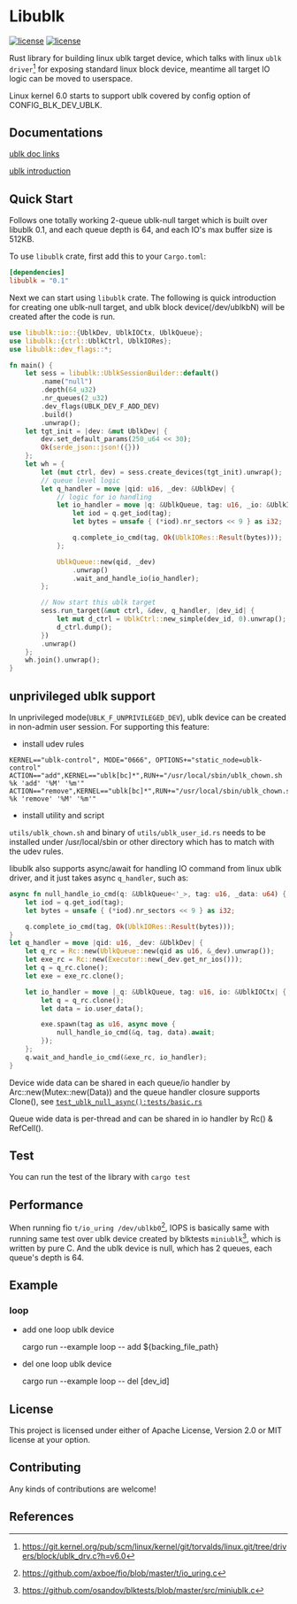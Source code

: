 # Libublk

[![license](https://img.shields.io/badge/License-MIT-blue.svg)](https://github.com/ming1/libublk-rs/blob/master/LICENSE-MIT)
[![license](https://img.shields.io/badge/License-Apache%202.0-blue.svg)](https://github.com/ming1/libublk-rs/blob/master/LICENSE-APACHE)

Rust library for building linux ublk target device, which talks with
linux `ublk driver`[^1] for exposing standard linux block device,
meantime all target IO logic can be moved to userspace.

Linux kernel 6.0 starts to support ublk covered by config option of
CONFIG_BLK_DEV_UBLK.

## Documentations

[ublk doc
links](https://github.com/ming1/ubdsrv/blob/master/doc/external_links.rst)

[ublk
introduction](https://github.com/ming1/ubdsrv/blob/master/doc/ublk_intro.pdf)

## Quick Start

Follows one totally working 2-queue ublk-null target which is built over
libublk 0.1, and each queue depth is 64, and each IO\'s max buffer size
is 512KB.

To use `libublk` crate, first add this to your `Cargo.toml`:

```toml
[dependencies]
libublk = "0.1"
```

Next we can start using `libublk` crate.
The following is quick introduction for creating one ublk-null target,
and ublk block device(/dev/ublkbN) will be created after the code is
run.

``` rust
use libublk::io::{UblkDev, UblkIOCtx, UblkQueue};
use libublk::{ctrl::UblkCtrl, UblkIORes};
use libublk::dev_flags::*;

fn main() {
    let sess = libublk::UblkSessionBuilder::default()
        .name("null")
        .depth(64_u32)
        .nr_queues(2_u32)
        .dev_flags(UBLK_DEV_F_ADD_DEV)
        .build()
        .unwrap();
    let tgt_init = |dev: &mut UblkDev| {
        dev.set_default_params(250_u64 << 30);
        Ok(serde_json::json!({}))
    };
    let wh = {
        let (mut ctrl, dev) = sess.create_devices(tgt_init).unwrap();
        // queue level logic
        let q_handler = move |qid: u16, _dev: &UblkDev| {
            // logic for io handling
            let io_handler = move |q: &UblkQueue, tag: u16, _io: &UblkIOCtx| {
                let iod = q.get_iod(tag);
                let bytes = unsafe { (*iod).nr_sectors << 9 } as i32;

                q.complete_io_cmd(tag, Ok(UblkIORes::Result(bytes)));
            };

            UblkQueue::new(qid, _dev)
                .unwrap()
                .wait_and_handle_io(io_handler);
        };

        // Now start this ublk target
        sess.run_target(&mut ctrl, &dev, q_handler, |dev_id| {
            let mut d_ctrl = UblkCtrl::new_simple(dev_id, 0).unwrap();
            d_ctrl.dump();
        })
        .unwrap()
    };
    wh.join().unwrap();
}
```

## unprivileged ublk support

In unprivileged mode(`UBLK_F_UNPRIVILEGED_DEV`), ublk device can be created
in non-admin user session. For supporting this feature:

- install udev rules

```
KERNEL=="ublk-control", MODE="0666", OPTIONS+="static_node=ublk-control"
ACTION=="add",KERNEL=="ublk[bc]*",RUN+="/usr/local/sbin/ublk_chown.sh %k 'add' '%M' '%m'"
ACTION=="remove",KERNEL=="ublk[bc]*",RUN+="/usr/local/sbin/ublk_chown.sh %k 'remove' '%M' '%m'"
```

- install utility and script

`utils/ublk_chown.sh` and binary of `utils/ublk_user_id.rs` needs to be
installed under /usr/local/sbin or other directory which has to match
with the udev rules.


libublk also supports async/await for handling IO command from linux ublk
driver, and it just takes async `q_handler`, such as:

``` rust
async fn null_handle_io_cmd(q: &UblkQueue<'_>, tag: u16, _data: u64) {
    let iod = q.get_iod(tag);
    let bytes = unsafe { (*iod).nr_sectors << 9 } as i32;

    q.complete_io_cmd(tag, Ok(UblkIORes::Result(bytes)));
}
let q_handler = move |qid: u16, _dev: &UblkDev| {
    let q_rc = Rc::new(UblkQueue::new(qid as u16, &_dev).unwrap());
    let exe_rc = Rc::new(Executor::new(_dev.get_nr_ios()));
    let q = q_rc.clone();
    let exe = exe_rc.clone();

    let io_handler = move |_q: &UblkQueue, tag: u16, io: &UblkIOCtx| {
        let q = q_rc.clone();
        let data = io.user_data();

        exe.spawn(tag as u16, async move {
            null_handle_io_cmd(&q, tag, data).await;
        });
    };
    q.wait_and_handle_io_cmd(&exe_rc, io_handler);
}
```

Device wide data can be shared in each queue/io handler by
Arc::new(Mutex::new(Data)) and the queue handler closure supports Clone(),
see [`test_ublk_null_async():tests/basic.rs`](tests/basic.rs)

Queue wide data is per-thread and can be shared in io handler by
Rc() & RefCell().

## Test

You can run the test of the library with ```cargo test```

## Performance

When running fio `t/io_uring /dev/ublkb0`[^2], IOPS is basically same with
running same test over ublk device created by blktests `miniublk`[^3], which
is written by pure C. And the ublk device is null, which has 2 queues, each
queue's depth is 64.

## Example

### loop

-   add one loop ublk device

    cargo run \--example loop \-- add \${backing_file_path}

-   del one loop ublk device

    cargo run \--example loop \-- del \[dev_id\]

## License

This project is licensed under either of Apache License, Version 2.0 or
MIT license at your option.

## Contributing

Any kinds of contributions are welcome!

## References

[^1]: <https://git.kernel.org/pub/scm/linux/kernel/git/torvalds/linux.git/tree/drivers/block/ublk_drv.c?h=v6.0>
[^2]: <https://github.com/axboe/fio/blob/master/t/io_uring.c>
[^3]: <https://github.com/osandov/blktests/blob/master/src/miniublk.c>
